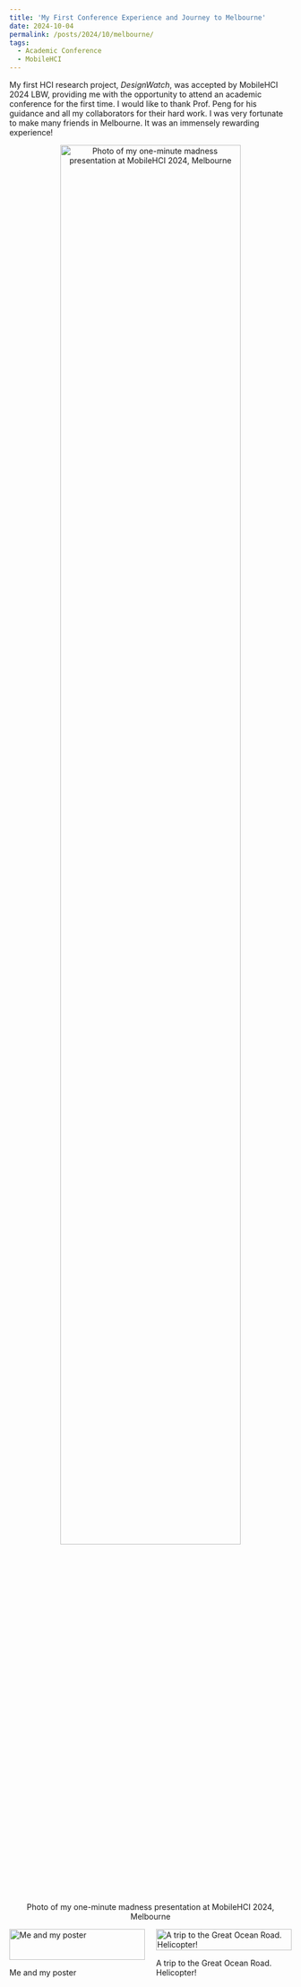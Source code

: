 ```yaml
---
title: 'My First Conference Experience and Journey to Melbourne'
date: 2024-10-04
permalink: /posts/2024/10/melbourne/
tags:
  - Academic Conference
  - MobileHCI
---
```


My first HCI research project, *DesignWatch*, was accepted by MobileHCI 2024 LBW, providing me with the opportunity to attend an academic conference for the first time. I would like to thank Prof. Peng for his guidance and all my collaborators for their hard work. I was very fortunate to make many friends in Melbourne. It was an immensely rewarding experience!

<div style="text-align: center;">
    <img src="/XiuchengZhang/images/MobileHCIpre.png" alt="Photo of my one-minute madness presentation at MobileHCI 2024, Melbourne" style="width: 80%; max-width: 600px;">
    <p>Photo of my one-minute madness presentation at MobileHCI 2024, Melbourne</p>
</div>

<div style="display: flex; justify-content: space-around; gap: 20px;">
    <div style="flex: 1; display: flex; align-items: flex-start; justify-content: center; flex-direction: column;">
        <img src="/XiuchengZhang/images/poster.png" alt="Me and my poster" style="width: 100%; height: auto;">
        <p>Me and my poster</p>
    </div>
    <div style="flex: 1; display: flex; align-items: flex-start; justify-content: center; flex-direction: column;">
        <img src="/XiuchengZhang/images/helicopter.png" alt="A trip to the Great Ocean Road. Helicopter!" style="width: 100%; height: auto;">
        <p>A trip to the Great Ocean Road. Helicopter!</p>
    </div>
</div>


<!-- <img src="https://drive.google.com/uc?export=view&id=1QVTz5IPTW9hLz6jrxKEfVoHwXT6mTuHX" alt="Photo of my one-minute madness presentation at MobileHCI Conference, Melbourne"> -->
